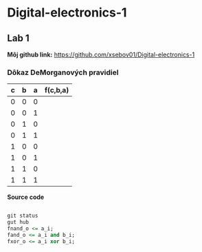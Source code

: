 # Digital-electronics-1
## Lab 1

**Môj github link:** https://github.com/xsebov01/Digital-electronics-1 
### Dôkaz DeMorganových pravidiel

| **c** | **b** |**a** | **f(c,b,a)** |
| :-: | :-: | :-: | :-: |
| 0 | 0 | 0 |  |
| 0 | 0 | 1 |  |
| 0 | 1 | 0 |  |
| 0 | 1 | 1 |  |
| 1 | 0 | 0 |  |
| 1 | 0 | 1 |  |
| 1 | 1 | 0 |  |
| 1 | 1 | 1 |  |


**Source code**

```vhdl

git status
gut hub
fnand_o <= a_i;
fand_o <= a_i and b_i;
fxor_o <= a_i xor b_i;
```
